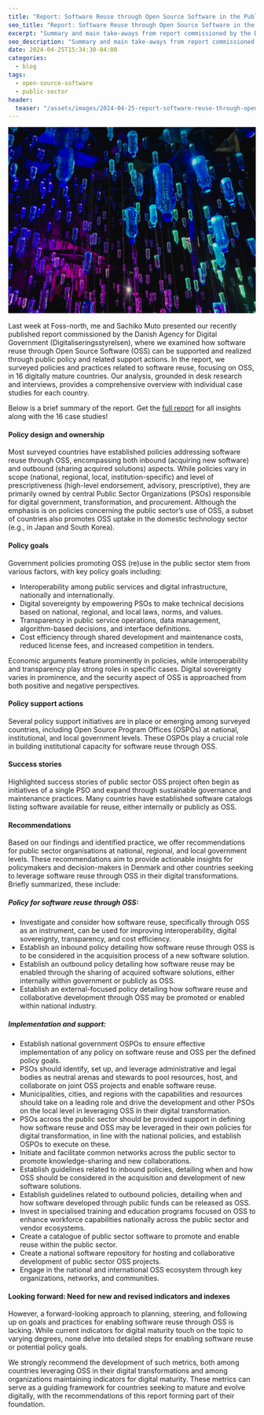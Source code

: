 ```yaml
---
title: "Report: Software Reuse through Open Source Software in the Public Sector"
seo_title: "Report: Software Reuse through Open Source Software in the Public Sector - a survey of 16 digitally mature countries"
excerpt: "Summary and main take-aways from report commissioned by the Danish Agency for Digital Government (Digitaliseringsstyrelsen), where we examined how software reuse through Open Source Software (OSS) can be supported and realized through public policy and related support actions. In the report, we surveyed policies and practices related to software reuse, focusing on OSS, in 16 digitally mature countries."
seo_description: "Summary and main take-aways from report commissioned by the Danish Agency for Digital Government (Digitaliseringsstyrelsen), where we examined how software reuse through Open Source Software (OSS) can be supported and realized through public policy and related support actions. In the report, we surveyed policies and practices related to software reuse, focusing on OSS, in 16 digitally mature countries."
date: 2024-04-25T15:34:30-04:00
categories:
  - blog
tags:
  - open-source-software
  - public-sector
header:
  teaser: "/assets/images/2024-04-25-report-software-reuse-through-open-source-software-in-public-sector/teaser.jpg"
---
```


![teaser.jpg](/assets/images/2024-04-25-report-software-reuse-through-open-source-software-in-public-sector/teaser.jpg)

Last week at Foss-north, me and Sachiko Muto presented our recently published report commissioned by the Danish Agency for Digital Government (Digitaliseringsstyrelsen), where we examined how software reuse through Open Source Software (OSS) can be supported and realized through public policy and related support actions. In the report, we surveyed policies and practices related to software reuse, focusing on OSS, in 16 digitally mature countries. Our analysis, grounded in desk research and interviews, provides a comprehensive overview with individual case studies for each country.

Below is a brief summary of the report. Get the [full report](https://www.diva-portal.org/smash/get/diva2:1848137/FULLTEXT01.pdf) for all insights along with the 16 case studies!

#### Policy design and ownership
Most surveyed countries have established policies addressing software reuse through OSS, encompassing both inbound (acquiring new software) and outbound (sharing acquired solutions) aspects. While policies vary in scope (national, regional, local, institution-specific) and level of prescriptiveness (high-level endorsement, advisory, prescriptive), they are primarily owned by central Public Sector Organizations (PSOs) responsible for digital government, transformation, and procurement. Although the emphasis is on policies concerning the public sector’s use of OSS, a subset of countries also promotes OSS uptake in the domestic technology sector (e.g., in Japan and South Korea).

#### Policy goals
Government policies promoting OSS (re)use in the public sector stem from various factors, with key policy goals including:
*	Interoperability among public services and digital infrastructure, nationally and internationally.
*	Digital sovereignty by empowering PSOs to make technical decisions based on national, regional, and local laws, norms, and values.
*	Transparency in public service operations, data management, algorithm-based decisions, and interface definitions.
*	Cost efficiency through shared development and maintenance costs, reduced license fees, and increased competition in tenders.

Economic arguments feature prominently in policies, while interoperability and transparency play strong roles in specific cases. Digital sovereignty varies in prominence, and the security aspect of OSS is approached from both positive and negative perspectives.

#### Policy support actions
Several policy support initiatives are in place or emerging among surveyed countries, including Open Source Program Offices (OSPOs) at national, institutional, and local government levels. These OSPOs play a crucial role in building institutional capacity for software reuse through OSS.

#### Success stories
Highlighted success stories of public sector OSS project often begin as initiatives of a single PSO and expand through sustainable governance and maintenance practices. Many countries have established software catalogs listing software available for reuse, either internally or publicly as OSS.

#### Recommendations
Based on our findings and identified practice, we offer recommendations for public sector organisations at national, regional, and local government levels. These recommendations aim to provide actionable insights for policymakers and decision-makers in Denmark and other countries seeking to leverage software reuse through OSS in their digital transformations. Briefly summarized, these include:

##### Policy for software reuse through OSS:
*	Investigate and consider how software reuse, specifically through OSS as an instrument, can be used for improving interoperability, digital sovereignty, transparency, and cost efficiency.
*	Establish an inbound policy detailing how software reuse through OSS is to be considered in the acquisition process of a new software solution.
*	Establish an outbound policy detailing how software reuse may be enabled through the sharing of acquired software solutions, either internally within government or publicly as OSS.
*	Establish an external-focused policy detailing how software reuse and collaborative development through OSS may be promoted or enabled within national industry.

##### Implementation and support:
*	Establish national government OSPOs to ensure effective implementation of any policy on software reuse and OSS per the defined policy goals.
*	PSOs should identify, set up, and leverage administrative and legal bodies as neutral arenas and stewards to pool resources, host, and collaborate on joint OSS projects and enable software reuse.
*	Municipalities, cities, and regions with the capabilities and resources should take on a leading role and drive the development and other PSOs on the local level in leveraging OSS in their digital transformation.
*	PSOs across the public sector should be provided support in defining how software reuse and OSS may be leveraged in their own policies for digital transformation, in line with the national policies, and establish OSPOs to execute on these.
*	Initiate and facilitate common networks across the public sector to promote knowledge-sharing and new collaborations.
*	Establish guidelines related to inbound policies, detailing when and how OSS should be considered in the acquisition and development of new software solutions.
*	Establish guidelines related to outbound policies, detailing when and how software developed through public funds can be released as OSS.
*	Invest in specialised training and education programs focused on OSS to enhance workforce capabilities nationally across the public sector and vendor ecosystems.
*	Create a catalogue of public sector software to promote and enable reuse within the public sector.
*	Create a national software repository for hosting and collaborative development of public sector OSS projects.
*	Engage in the national and international OSS ecosystem through key organizations, networks, and communities.

#### Looking forward: Need for new and revised indicators and indexes
However, a forward-looking approach to planning, steering, and following up on goals and practices for enabling software reuse through OSS is lacking. While current indicators for digital maturity touch on the topic to varying degrees, none delve into detailed steps for enabling software reuse or potential policy goals.

We strongly recommend the development of such metrics, both among countries leveraging OSS in their digital transformations and among organizations maintaining indicators for digital maturity. These metrics can serve as a guiding framework for countries seeking to mature and evolve digitally, with the recommendations of this report forming part of their foundation.
